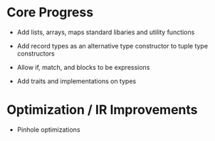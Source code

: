 # Core Progress

- Add lists, arrays, maps standard libaries and utility functions

- Add record types as an alternative type constructor to tuple type constructors

- Allow if, match, and blocks to be expressions

- Add traits and implementations on types



# Optimization / IR Improvements

- Pinhole optimizations
